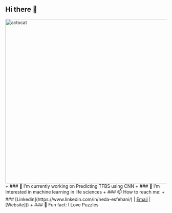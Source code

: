   ## Hi there 👋
  <img width="512" alt="actocat" src="https://github.com/1Neda1/1Neda1/assets/107118340/abbe1344-611d-4980-b79a-6608a7eb7f22">
+ ###  🔭 I’m currently working on Predicting TFBS using CNN
+ ###  🌱 I’m Interested in machine learning in life sciences                                                                                
+ ###  📫 How to reach me:
        + ### [Linkedin](https://www.linkedin.com/in/neda-esfehani/) | <a href="mailto:neda.esfehani@gmail.com">Email</a> | [Website]()
+ ### 🧩 Fun fact: I Love Puzzles



